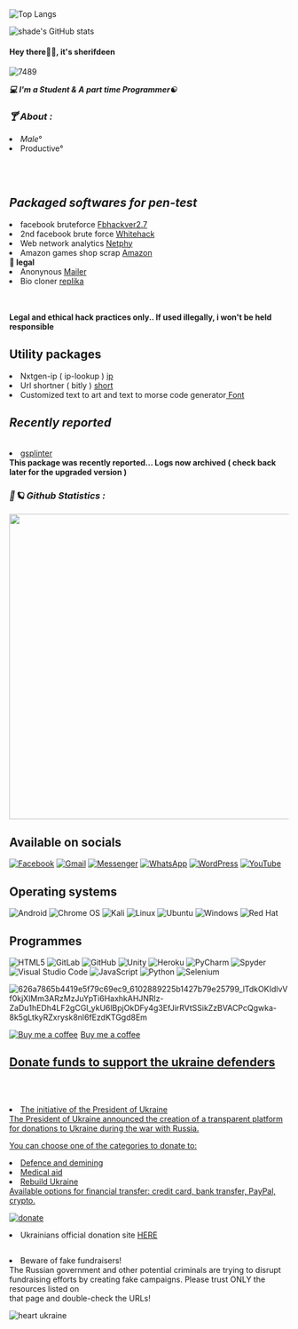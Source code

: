 


<h2></h2>

![Top Langs](https://github-readme-stats.vercel.app/api/top-langs/?username=harkerbyte&layout=compact&text_color=00FFD2&icon_color=007bff&bg_color=171c28)

![shade's GitHub stats](https://github-readme-stats.vercel.app/api?username=harkerbyte&show_icons=true&theme=tokyonight&count_private=true)




<h4>Hey there👼🏽, it's sherifdeen</h4>

![7489](https://user-images.githubusercontent.com/79071277/201477145-1deead57-b660-40a6-8339-af76d02fd55f.gif)



<b><i>💻 I'm a Student & A part time Programmer☯</i></b>

<h3><b><i>🍸 About :</i></b></h3>
<li>
 <i>Male</i><superset>°</superset></li>
 <li>Productive<superset>°</superset></br>
</li>



<br></br>



<h2><b><i>Packaged softwares for pen-test</h2></b></i></li>

<li> facebook bruteforce <a href=https://github.com/harkerbyte/fbhackver2.7> Fbhackver2.7</a></i></li>
<li> 2nd facebook brute force <a href=https://github.com/harkerbyte/cybernetics-whitehack> Whitehack</a></i></li>
<li> Web network analytics <a href=https://github.com/harkerbyte/NETPHY>Netphy</a></i></li>
<li> Amazon games shop scrap <a href=https://github.com/harkerbyte/amazon-shop-video-games> Amazon</a></i></li>
<strong> 📃 legal</strong>
<li> Anonynous <a href=https://github.com/shade234sherif/MAILER> Mailer</a></li></i>
<li> Bio cloner <a href="https://github.com/harkerbyte/biography-generator"> replika</a>

<br></br>
<strong>Legal and ethical hack practices only.. If used illegally, i won't be held responsible</strong>

<h2>Utility packages</h2>
<li> Nxtgen-ip ( ip-lookup ) <a href=https://github.com/harkerbyte/nxtgen-ip> ip</a></i></li>
<li> Url shortner ( bitly ) <a href=https://github.com/harkerbyte/bitly-api-python> short</a></i></li>
<li> Customized text to art and text to morse code generator<a href=https://github.com/harkerbyte/font-generator> Font</a></li></i>

<h2><b><i>Recently reported</h2></b></i></br>

<li> <a href=https://github.com/harkerbyte/gsplinter>gsplinter</a></li></i>
<strong>This package was recently reported... Logs now archived ( check back later for the upgraded version ) </strong>





<h3><b><i>🌌🪐 Github Statistics :</i></b></h3>
<a href="https://github.com/harkerbyte"><img width=550 src="https://github-profile-trophy.vercel.app/?username=harkerbyte&theme=dracula&no-frame=true&title=Followers,Stars,Commit,Repository"/></a>




<h2>Available on socials</h2>

<a href = "https://facebook.com/cyberhacks6">![Facebook](https://img.shields.io/badge/Facebook-%231877F2.svg?style=for-the-badge&logo=Facebook&logoColor=white)</a>
<a href="mailto:cybersalimn@gmail.com">![Gmail](https://img.shields.io/badge/Gmail-D14836?style=for-the-badge&logo=gmail&logoColor=white)</a>
<a href =https://facebook.com/shade234sherif>![Messenger](https://img.shields.io/badge/Messenger-00B2FF?style=for-the-badge&logo=messenger&logoColor=white)</a>
<a href ="https://wa.me/+2349155558315">![WhatsApp](https://img.shields.io/badge/WhatsApp-25D366?style=for-the-badge&logo=whatsapp&logoColor=white)</a>
<a href =https://cyberhacks.science.blog>![WordPress](https://img.shields.io/badge/WordPress-%23117AC9.svg?style=for-the-badge&logo=WordPress&logoColor=white)</a>
<a href = https://www.youtube.com/channel/UCzG0bl-mKbMTfil9lSWUD1w>![YouTube](https://img.shields.io/badge/YouTube-%23FF0000.svg?style=for-the-badge&logo=YouTube&logoColor=white)</a>

<h2>Operating systems</h2>

![Android](https://img.shields.io/badge/Android-3DDC84?style=for-the-badge&logo=android&logoColor=white)
![Chrome OS](https://img.shields.io/badge/chrome%20os-3d89fc?style=for-the-badge&logo=google%20chrome&logoColor=white)
![Kali](https://img.shields.io/badge/Kali-268BEE?style=for-the-badge&logo=kalilinux&logoColor=white)
![Linux](https://img.shields.io/badge/Linux-FCC624?style=for-the-badge&logo=linux&logoColor=black)
![Ubuntu](https://img.shields.io/badge/Ubuntu-E95420?style=for-the-badge&logo=ubuntu&logoColor=white)
![Windows](https://img.shields.io/badge/Windows-0078D6?style=for-the-badge&logo=windows&logoColor=white)
![Red Hat](https://img.shields.io/badge/Red%20Hat-EE0000?style=for-the-badge&logo=redhat&logoColor=white)


<h2><b>Programmes</h2></b>

![HTML5](https://img.shields.io/badge/html5-%23E34F26.svg?style=for-the-badge&logo=html5&logoColor=white)
![GitLab](https://img.shields.io/badge/gitlab-%23181717.svg?style=for-the-badge&logo=gitlab&logoColor=white)
![GitHub](https://img.shields.io/badge/github-%23121011.svg?style=for-the-badge&logo=github&logoColor=white)
![Unity](https://img.shields.io/badge/unity-%23000000.svg?style=for-the-badge&logo=unity&logoColor=white)
![Heroku](https://img.shields.io/badge/heroku-%23430098.svg?style=for-the-badge&logo=heroku&logoColor=white)
![PyCharm](https://img.shields.io/badge/pycharm-143?style=for-the-badge&logo=pycharm&logoColor=black&color=black&labelColor=green)
![Spyder](https://img.shields.io/badge/Spyder-838485?style=for-the-badge&logo=spyder%20ide&logoColor=maroon)
![Visual Studio Code](https://img.shields.io/badge/Visual%20Studio%20Code-0078d7.svg?style=for-the-badge&logo=visual-studio-code&logoColor=white)
![JavaScript](https://img.shields.io/badge/javascript-%23323330.svg?style=for-the-badge&logo=javascript&logoColor=%23F7DF1E)
![Python](https://img.shields.io/badge/python-3670A0?style=for-the-badge&logo=python&logoColor=ffdd54)
![Selenium](https://img.shields.io/badge/-selenium-%43B02A?style=for-the-badge&logo=selenium&logoColor=white)


![626a7865b4419e5f79c69ec9_6102889225b1427b79e25799_lTdkOKIdlvVf0kjXlMm3ARzMzJuYpTi6HaxhkAHJNRlz-ZaDu1hEDh4LF2gCGl_ykU6lBpjOkDFy4g3EfJirRVtSSikZzBVACPcQgwka-8k5gLtkyRZxrysk8nl6fEzdKTGgd8Em](https://user-images.githubusercontent.com/79071277/202075127-43243d52-92d8-4853-872f-31a9f103fd99.gif)


<link href="https://fonts.googleapis.com/css?family=Cookie" rel="stylesheet"><a class="bmc-button" target="_blank" href="https://www.buymeacoffee.com/shade234sherif"><img src="https://www.buymeacoffee.com/assets/img/BMC-btn-logo.svg" alt="Buy me a coffee"><span style="margin-left:5px">Buy me a coffee</span
<h2></h2>

<h2><p><b>Donate funds to support the ukraine defenders</p></b></br></h2>
<li>The initiative of the President of Ukraine</br>
The President of Ukraine announced the creation of a transparent platform for donations to Ukraine during the war with Russia.</br> 

You can choose one of the categories to donate to:</br>

<li>Defence and demining</br>
<li>Medical aid</br>
<li>Rebuild Ukraine</br>
Available options for financial transfer: credit card, bank transfer, PayPal, crypto.</br>

<a href=https://u24.gov.ua/>

![donate](https://user-images.githubusercontent.com/79071277/194730790-af44a7c1-4fa7-4da7-b918-679f4c200c34.png)

</a>
<li>Ukrainians official donation site <a href=https://u24.gov.ua/> HERE</a></br>
<h2></h2>


<li>Beware of fake fundraisers!</br>
The Russian government and other potential criminals are trying to disrupt fundraising efforts by creating fake campaigns. Please trust ONLY the resources listed on</br> that page and double-check the URLs!

![heart ukraine](https://user-images.githubusercontent.com/79071277/194730788-62b4735e-7bed-468d-b8fe-3e2a22b0798c.png)


<!---
Cybernetics is a ✨ special ✨ repository because its `README.md` (this file) appears on your GitHub profile.
You can click the Preview link to take a look at your changes.
--->
